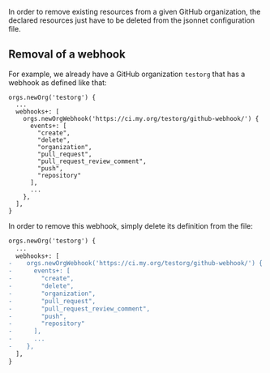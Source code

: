 In order to remove existing resources from a given GitHub organization, the declared resources just have
to be deleted from the jsonnet configuration file.

## Removal of a webhook

For example, we already have a GitHub organization `testorg` that has a webhook as defined like that:

``` jsonnet
orgs.newOrg('testorg') {
  ...
  webhooks+: [
    orgs.newOrgWebhook('https://ci.my.org/testorg/github-webhook/') {
      events+: [
        "create",
        "delete",
        "organization",
        "pull_request",
        "pull_request_review_comment",
        "push",
        "repository"
      ],
      ...
    },
  ],
}
```

In order to remove this webhook, simply delete its definition from the file:

``` diff
orgs.newOrg('testorg') {
  ...
  webhooks+: [
-    orgs.newOrgWebhook('https://ci.my.org/testorg/github-webhook/') {
-      events+: [
-        "create",
-        "delete",
-        "organization",
-        "pull_request",
-        "pull_request_review_comment",
-        "push",
-        "repository"
-      ],
-      ...
-    },
  ],
}
```
